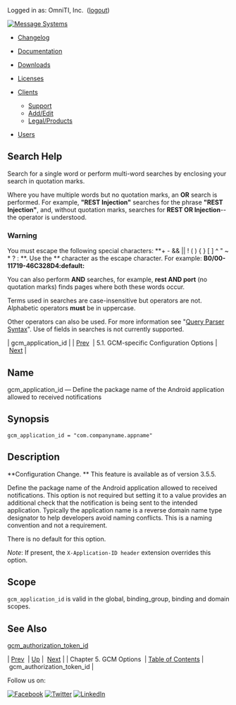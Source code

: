 Logged in as: OmniTI, Inc.  ([logout](https://support.messagesystems.com/logout.php))

[![Message Systems](https://support.messagesystems.com/images/ms-white205.png)](https://support.messagesystems.com/start.php) 

*   [Changelog](https://support.messagesystems.com/start.php?show=changelog)
*   [Documentation](https://support.messagesystems.com/docs/)
*   [Downloads](https://support.messagesystems.com/start.php)

*   [Licenses](https://support.messagesystems.com/license_summary.php)
*   <a href="">Clients</a>
    *   [Support](https://support.messagesystems.com/cs.php)
    *   [Add/Edit](https://support.messagesystems.com/edit_client.php)
    *   [Legal/Products](https://support.messagesystems.com/edit_products.php)
*   [Users](https://support.messagesystems.com/edit_customer.php)

## Search Help

Search for a single word or perform multi-word searches by enclosing your search in quotation marks.

Where you have multiple words but no quotation marks, an **OR** search is performed. For example, **"REST Injection"** searches for the phrase **"REST Injection"**, and, without quotation marks, searches for **REST OR Injection**--the operator is understood.

### Warning

You must escape the following special characters: **+ - && || ! ( ) { } [ ] ^ " ~ * ? : \**. Use the **\** character as the escape character. For example: **B0/00-11719-46C328D4\:default\:**

You can also perform **AND** searches, for example, **rest AND port** (no quotation marks) finds pages where both these words occur.

Terms used in searches are case-insensitive but operators are not. Alphabetic operators **must** be in uppercase.

Other operators can also be used. For more information see "[Query Parser Syntax](https://lucene.apache.org/core/old_versioned_docs/versions/3_0_0/queryparsersyntax.html)". Use of fields in searches is not currently supported.

| gcm_application_id |
| [Prev](push.gcm.options.php)  | 5.1. GCM-specific Configuration Options |  [Next](push.gcm.gcm_authorization_token_id.php) |

<a name="push.gcm.gcm_application_id"></a>
## Name

gcm_application_id — Define the package name of the Android application allowed to received notifications

## Synopsis

`gcm_application_id = "com.companyname.appname"`

<a name="idp533648"></a>
## Description

**Configuration Change. ** This feature is available as of version 3.5.5.

Define the package name of the Android application allowed to received notifications. This option is not required but setting it to a value provides an additional check that the notification is being sent to the intended application. Typically the application name is a reverse domain name type designator to help developers avoid naming conflicts. This is a naming convention and not a requirement.

There is no default for this option.

*Note*: If present, the `X-Application-ID header` extension overrides this option.

<a name="idp538880"></a>
## Scope

`gcm_application_id` is valid in the global, binding_group, binding and domain scopes.

<a name="idp540640"></a>
## See Also

[gcm_authorization_token_id](push.gcm.gcm_authorization_token_id.php "gcm_authorization_token_id")

| [Prev](push.gcm.options.php)  | [Up](push.gcm.options.php#push.gcm.gcm-specific.options) |  [Next](push.gcm.gcm_authorization_token_id.php) |
| Chapter 5. GCM Options  | [Table of Contents](index.php) |  gcm_authorization_token_id |

Follow us on:

[![Facebook](https://support.messagesystems.com/images/icon-facebook.png)](http://www.facebook.com/messagesystems) [![Twitter](https://support.messagesystems.com/images/icon-twitter.png)](http://twitter.com/#!/MessageSystems) [![LinkedIn](https://support.messagesystems.com/images/icon-linkedin.png)](http://www.linkedin.com/company/message-systems)